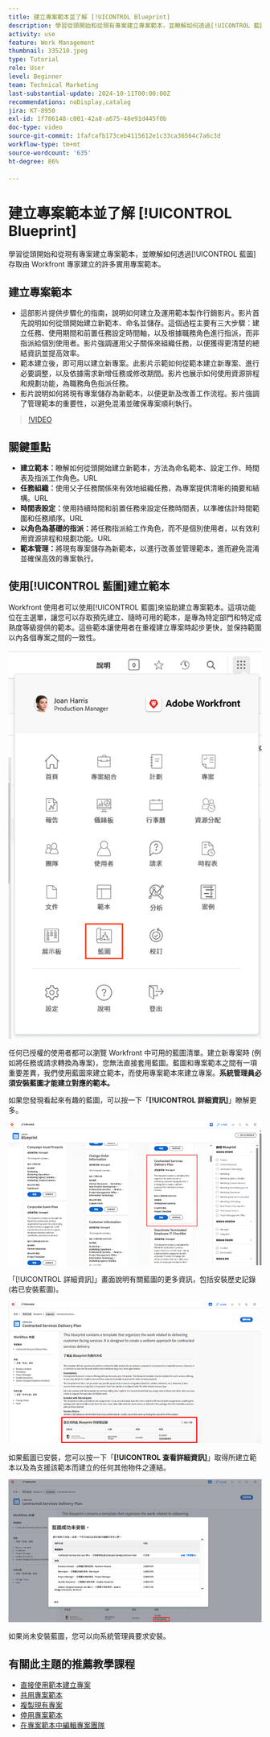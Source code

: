 ```yaml
---
title: 建立專案範本並了解 [!UICONTROL Blueprint]
description: 學習從頭開始和從現有專案建立專案範本，並瞭解如何透過[!UICONTROL 藍圖]存取由 Workfront 專家建立的許多實用專案範本。
activity: use
feature: Work Management
thumbnail: 335210.jpeg
type: Tutorial
role: User
level: Beginner
team: Technical Marketing
last-substantial-update: 2024-10-11T00:00:00Z
recommendations: noDisplay,catalog
jira: KT-8950
exl-id: 1f706148-c001-42a8-a675-48e91d445f0b
doc-type: video
source-git-commit: 1fafcafb173ceb4115612e1c33ca36564c7a6c3d
workflow-type: tm+mt
source-wordcount: '635'
ht-degree: 86%

---
```


# 建立專案範本並了解 [!UICONTROL Blueprint]


學習從頭開始和從現有專案建立專案範本，並瞭解如何透過[!UICONTROL 藍圖]存取由 Workfront 專家建立的許多實用專案範本。

## 建立專案範本

* 這部影片提供步驟化的指南，說明如何建立及運用範本製作行銷影片。影片首先說明如何從頭開始建立新範本、命名並儲存。這個過程主要有三大步驟：建立任務、使用期間和前置任務設定時間軸，以及根據職務角色進行指派，而非指派給個別使用者。影片強調運用父子關係來組織任務，以便獲得更清楚的總結資訊並提高效率。
* 範本建立後，即可用以建立新專案。此影片示範如何從範本建立新專案、進行必要調整，以及依據需求新增任務或修改期間。影片也展示如何使用資源排程和規劃功能，為職務角色指派任務。
* 影片說明如何將現有專案儲存為新範本，以便更新及改善工作流程。影片強調了管理範本的重要性，以避免混淆並確保專案順利執行。

>[!VIDEO](https://video.tv.adobe.com/v/335210/?quality=12&learn=on)

## 關鍵重點

* **建立範本：**&#x200B;瞭解如何從頭開始建立新範本，方法為命名範本、設定工作、時間表及指派工作角色。&#x200B;URL
* **任務組織：**&#x200B;使用父子任務關係來有效地組織任務，為專案提供清晰的摘要和結構。&#x200B;URL
* **時間表設定：**&#x200B;使用持續時間和前置任務來設定任務時間表，以準確估計時間範圍和任務順序。&#x200B;URL
* **以角色為基礎的指派：**&#x200B;將任務指派給工作角色，而不是個別使用者，以有效利用資源排程和規劃功能。&#x200B;URL
* **範本管理：**&#x200B;將現有專案儲存為新範本，以進行改善並管理範本，進而避免混淆並確保高效的專案執行。


## 使用[!UICONTROL 藍圖]建立範本

Workfront 使用者可以使用[!UICONTROL 藍圖]來協助建立專案範本。這項功能位在主選單，讓您可以存取預先建立、隨時可用的範本，是專為特定部門和特定成熟度等級提供的範本。這些範本讓使用者在重複建立專案時起步更快，並保持範圍以內各個專案之間的一致性。

![主選單中的藍圖](assets/pt-blueprints-01.png)

任何已授權的使用者都可以瀏覽 Workfront 中可用的藍圖清單。建立新專案時 (例如將任務或請求轉換為專案)，您無法直接套用藍圖。藍圖和專案範本之間有一項重要差異，我們使用藍圖來建立範本，而使用專案範本來建立專案。**系統管理員必須安裝藍圖才能建立對應的範本。**

如果您發現看起來有趣的藍圖，可以按一下「**[!UICONTROL 詳細資訊]**」瞭解更多。

![藍圖清單](assets/pt-blueprints-02.png)

「[!UICONTROL 詳細資訊]」畫面說明有關藍圖的更多資訊，包括安裝歷史記錄 (若已安裝藍圖)。

![關於使用藍圖的詳細資訊](assets/pt-blueprints-03.png)

如果藍圖已安裝，您可以按一下「**[!UICONTROL 查看詳細資訊]**」取得所建立範本以及為支援該範本而建立的任何其他物件之連結。

![關於安裝藍圖的詳細資訊](assets/pt-blueprints-04.png)

如果尚未安裝藍圖，您可以向系統管理員要求安裝。

## 有關此主題的推薦教學課程

* [直接使用範本建立專案](/help/manage-work/create-and-manage-project-templates/create-a-project-directly-from-a-template.md)
* [共用專案範本](/help/manage-work/create-and-manage-project-templates/share-a-project-template.md)
* [複製現有專案](/help/manage-work/manage-projects/copy-an-existing-project.md)
* [停用專案範本](/help/manage-work/create-and-manage-project-templates/deactivate-a-project-template.md)
* [在專案範本中編輯專案團隊](/help/manage-work/create-and-manage-project-templates/edit-the-project-team-in-a-project-template.md)
